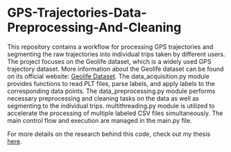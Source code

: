 # GPS-Trajectories-Data-Preprocessing-And-Cleaning
This repository contains a workflow for processing GPS trajectories and segmenting the raw trajectories into individual trips taken by different users. The project focuses on the Geolife dataset, which is a widely used GPS trajectory dataset. More information about the Geolife dataset can be found on its official website: [Geolife Dataset](https://www.microsoft.com/en-us/research/publication/geolife-gps-trajectory-dataset-user-guide/).
The data_acquisition.py module provides functions to read PLT files, parse labels, and apply labels to the corresponding data points.
The data_preprocessing.py module performs necessary preprocessing and cleaning tasks on the data as well as segmenting to the individual trips. 
multithreading.py module is utilized to accelerate the processing of multiple labeled CSV files simultaneously. 
The main control flow and execution are managed in the main.py file.

For more details on the research behind this code, check out my thesis [here](https://lnkd.in/diu_Y9sp).
